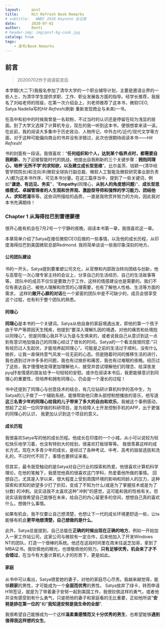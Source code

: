 ```yaml
---
layout:     post
title:      Hit Refresh Book Remarks
# subtitle:   WWDC 2018 Keynote 全记录
date:       2020-07-02
author:     RenYi
# header-img: img/post-bg-cook.jpg
catalog: true
tags:
    - 读书/Book Remarks
---
```


## 前言
>20200702作于阅读前言后

本学期(大二下)我报名参加了清华大学的一个职业辅导计划，主要是邀请业界的一些人士，为清华学生提供求职、工作、职业发展各方面的指导。经学长推荐，我报名了刘岵老师的班级，在第一次介绍会上，刘老师推荐了这本书，微软CEO, Satya Nadella写的*Hit Refresh*(刷新 重新发现商业与未来)一书。


在高中和初中的时候我曾是一名软粉，不过当时的认识还是停留在较为浅显的层面。到了大学又选择了计算机专业，现在的我一听到这本书，便很想拿来读一读。在此前，我的阅读大多集中于历史政治、人物传记、中外古代/近代/现代文学等方面，对于这种可能偏向商业的书并没有涉猎过，此次也很期待阅读本书——*Hit Refresh*!

书的封面有一段话，我很喜欢：“**任何组织和个人，达到某个临界点时，都需要自我刷新**。为了迎接智能时代的挑战，他提出自我刷新的三个关键步骤：**拥抱同理心，培养‘无所不学’的求知欲，以及建立成长型思维**”。比尔盖茨、钱颖一(清华经管学院院长)和沈向洋(微软全球执行副总裁、微软人工智能及微软研究事业部负责人)都为这本书作序，可见本书分量。在这三篇序当中，提到了一些关键词，例如"**谦逊、有远见、务实**"，"**Empathy**(同理心，**从别人的角度想问题**)"、**成长型思维模式、卓越管理者的人生观和世界观、激励型导师和强悍的学习能力、团结他人、求知若渴**等等。这些词所描绘的品质，一直是我欣赏并努力的方向，因此我对本书充满期待！

### Chapter 1 从海得拉巴到雷德蒙德

很开心能有机会在7月2号一个宁静的夜晚，阅读本书第一章，我很喜欢这一章。

本章简单介绍了Satya在接任微软CEO后做的一些事情，以及他的成长历程，从印度海得拉巴到美国微软总部Redmond. 我将简单谈谈一些我印象深刻的地方。

#### 公司团队建设

书的一开头，Satya提到要重塑公司文化，从官僚和内部政治转向团结与创新，他与高管在一次心理专家主持的会议上，分享自己的生活经历、自己的生活故事等等。
团队中的成员不仅仅是要致力于工作，这样的情感建设也是需要的。我们不仅有表达自己、被他人理解和欣赏的心理需要，也有了解他人性格、生活等方面的需求，
这样的**敞开心扉的对话**在一个紧密的团队中是不可缺少的，成员会很享受这个过程，也有利于整个团队的熟悉。

#### 同理心

**同理心**是本书的一个关键词。Satya从他自身的家庭境遇出发，即他的第一个孩子由于早产等原因天生残疾，他提到“要深入理解扎因的境遇，对他的痛苦和处境抱以同理心”。但是同理心我并不认为是与生俱来的，或者说我自己从意识到这一点到有意识地加强自己的同理心经过了很长的时间。Satya的一个看法我很同意:"只有经历过人生起伏，才能培养起同理心"。可能是之前的生活过于顺利，没有什么挫折，让我一直保持意气风发一往无前的心态。但是随着时间的推移生活的进行，我也遇到过许许多多的问题，我也有过挫折和痛苦，我也有过难眠的夜晚。经历过了这些，我才慢慢地变得更加理解他人、接受并尝试理解他们的理念、给深夜发pyq抒发情感的朋友给予一句轻轻的安慰。或许在阅读本书后，我更能够意识到同理心的重要性，但培养和拥有同理心，仍会是一个漫长的过程！

书中还提到了同理心与创意技术的结合，有几位钻研计算机科学的高中生，为Satya的儿子做了一个辅助系统，能够帮助他只靠头部控制想播放的音乐，他写道**这三名青少年的同理心给我的儿子带来了多大的自由和欢乐**。我被这个事例感动，想起了之前一位同学做的科研项目，是为视障人士开发控制手机的APP，出于更强的同理心的认识，
我更加认识到这个项目的意义。


#### 成长历程

我很喜欢Satya写的他的成长历程。他成长在印度的一个小城，从小可以说较为轻松快乐地学习着，也没有特别大的规划，很喜欢打板球等等。
我很羡慕这样的成长方式，现在大多青少年的成长，是经过了各种考试、中考、高考的层层选拔和洗礼的，不过时代不同了，事情也要辨证来看。

但其实，最令我受触动的是Satya对自己行业的探索和热爱。他很喜欢计算机科学理论，在他的笔触下，我感觉他真的很喜欢这门学科，热爱着他所做的事情。
回想自己，尤其是入学以来，很大程度上受到周围环境的影响和同龄人的压力，这种探索和求知的欲望多少打了折扣，变成了不知为什么(或是为了掌握技术或是为了分数)
的冲刺。说实话我不太喜欢这种"冲刺"的感觉，这可能和我的性格有关。但说实话我很希望自己能够在未来，给自己的内心留更多的空间，想想自己真的喜欢什么，想做什么事情。

如果有机会，我不仅要让自己想清楚，也想让下一代的成长环境更舒适一些，让ta能够有机会**更早地想清楚，自己想做的是什么**。

此外，Satya总是提到，自己总能在**正确的时候出现在正确的地方**。例如一开始加入一家工作站公司，这家公司与微软有一定合作，后来他加入了开发Windows NT的团队，打造一个很棒的系统。他还在这段时间里在周末往返芝加哥，拿到了MBA证书。我钦佩他的眼光，也很敬佩他的努力。**只有足够优秀，机会来了才不会错过**，在当今有大量计算机人才的形势下，更是如此。

#### 家庭

从书中可以看出，Satya很爱她的妻子，对他的家庭尽心尽责。我越来越觉得，能够**顾家**的男性，才可能成为一个**全面而优秀**的男性。
Satya放弃了绿卡，转而申请H1B签证，就是为了带着妻子安努一起到美国工作，我很钦佩这样的勇气，或者他并没有感受到有什么勇气，只是把他的妻子和家庭看的无比重要，正如他所说"**安努是排在第一位的**"和"**我知道安努是我生命的全部**". 

我很希望自己能够成为一个这样**温柔重感情而又十分优秀的男生**，也希望能够**遇到值得我这样想的女生**。




